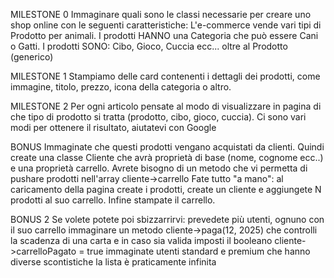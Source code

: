MILESTONE 0
Immaginare quali sono le classi necessarie per creare uno shop online con le seguenti caratteristiche:
L'e-commerce vende vari tipi di Prodotto per animali.
I prodotti HANNO una Categoria che può essere Cani o Gatti.
I prodotti SONO: Cibo, Gioco, Cuccia ecc... oltre al Prodotto (generico)

MILESTONE 1
Stampiamo delle card contenenti i dettagli dei prodotti, come immagine, titolo, prezzo, icona della categoria o altro.

MILESTONE 2
Per ogni articolo pensate al modo di visualizzare in pagina di che tipo di prodotto si tratta (prodotto, cibo, gioco, cuccia). Ci sono vari modi per ottenere il risultato, aiutatevi con Google

BONUS
Immaginate che questi prodotti vengano acquistati da clienti.
Quindi create una classe Cliente che avrà proprietà di base (nome, cognome ecc..) e una proprietà carrello.
Avrete bisogno di un metodo che vi permetta di pushare prodotti nell'array cliente->carrello
Fate tutto "a mano": al caricamento della pagina create i prodotti, create un cliente e aggiungete N prodotti al suo carrello. Infine stampate il carrello.

BONUS 2
Se volete potete poi sbizzarrirvi:
prevedete più utenti, ognuno con il suo carrello
immaginare un metodo cliente->paga(12, 2025) che controlli la scadenza di una carta e in caso sia valida imposti il booleano cliente->carrelloPagato = true
immaginate utenti standard e premium che hanno diverse scontistiche
la lista è praticamente infinita